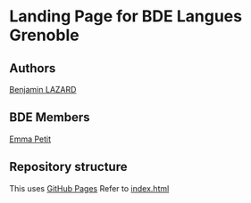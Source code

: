 # Landing Page for BDE Langues Grenoble

## Authors

[Benjamin LAZARD](https://www.linkedin.com/in/benjaminlazard/)

## BDE Members

[Emma Petit]()

## Repository structure

This uses [GitHub Pages](https://pages.github.com/)
Refer to [index.html](./index.html)
